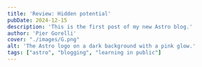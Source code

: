 ```yaml
---
title: 'Review: Hidden potential'
pubDate: 2024-12-15
description: 'This is the first post of my new Astro blog.'
author: 'Pier Gorelli'
cover: "./images/G.png"
alt: 'The Astro logo on a dark background with a pink glow.'
tags: ["astro", "blogging", "learning in public"]
---
```

